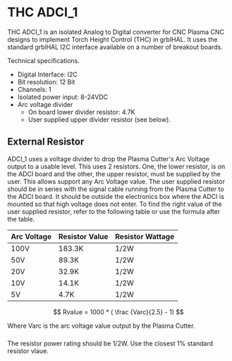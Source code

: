 # THC ADCI_1

THC ADCI_1 is an isolated Analog to Digital converter for CNC Plasma CNC designs to implement Torch Height Control (THC) in grblHAL.  It uses the standard grblHAL I2C interface available on a number of breakout boards.

Technical specifications.

* Digital Interface: I2C
* Bit resolution: 12 Bit
* Channels: 1
* Isolated power input: 8-24VDC
* Arc voltage divider
  - On board lower divider resistor: 4.7K
  - User supplied upper divider resistor (see below).

## External Resistor
ADCI_1 uses a voltage divider to drop the Plasma Cutter's Arc Voltage output to a usable level.  This uses 2 resistors.  One, the lower resistor, is on the ADCI board and the other, the upper resistor, must be supplied by the user.  This allows support any Arc Voltage value. The user supplied resistor should be in series with the signal cable running from the Plasma Cutter to the ADCI board. It should be outside the electronics box where the ADCI is mounted so that high voltage does not enter.  To find the right value of the user supplied resistor, refer to the following table or use the formula after the table.

| Arc Voltage | Resistor Value | Resistor Wattage |
|---|---|---|
|100V|183.3K|1/2W|
|50V|89.3K|1/2W|
|20V|32.9K|1/2W|
|10V|14.1K|1/2W|
|5V|4.7K|1/2W|

$$
Rvalue = 1000 * ( \frac {Varc}{2.5} - 1)
$$

Where Varc is the arc voltage value output by the Plasma Cutter.
###
The resistor power rating should be 1/2W. Use the closest 1% standard resistor vlaue.
